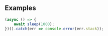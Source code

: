 ## Examples

```js
(async () => {
    await sleep(1000);
})().catch(err => console.error(err.stack));
```
